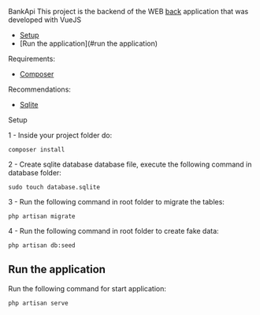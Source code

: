 BankApi
This project is the backend of the WEB <a href="https://github.com/igormarti/bank_frontend">back</a>  application that was developed with VueJS

- [Setup](#setup)
- [Run the application](#run the application)

Requirements:
   <ul> 
    <li><a href="https://getcomposer.org/">Composer</a></li>
   </ul>
   
Recommendations:
   <ul> 
    <li><a href="https://www.sqlite.org/index.html">Sqlite</a></li>
   </ul

## Setup
1 - Inside your project folder do:
```shell
composer install
```
2 - Create sqlite database database file, execute the following command in database folder:
```shell
sudo touch database.sqlite
```
3 - Run the following command in root folder to migrate the tables:
```shell
php artisan migrate
```
4 - Run the following command in root folder to create fake data:
```shell
php artisan db:seed
```
## Run the application
Run the following command for start application:
```shell
php artisan serve
```
